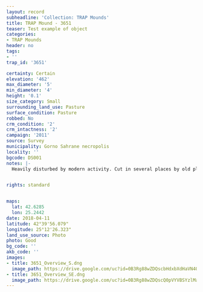 ```yaml
---
layout: record
subheadline: 'Collection: TRAP Mounds'
title: TRAP Mound - 3651
teaser: Test example of object
categories:
- TRAP Mounds
header: no
tags:
- ''
trap_id: '3651'

certainty: Certain
elevation: '462'
max_diameter: '5'
min_diameter: '4'
height: '0.1'
size_category: Small
surrounding_land_use: Pasture
surface_condition: Pasture
robbed: No
crm_condition: '2'
crm_intactness: '2'
campaign: '2011'
source: Survey
municipality: Gorno Sahrane necropolis
locality: ''
bgcode: DS001
notes: |-
  Heavily disturbed by modern activity. Cut in several places by old ploughing stoney surface, thin vegetation. No visible robbers trenches.


rights: standard


maps:
  lat: 42.6285
  lon: 25.2442
date: 2018-04-11
latitude: 42°39'56.079"
longitude: 25°12'26.323"
land_use_source: Photo
photo: Good
bg_code: ''
akb_code: ''
images:
- title: 3651_Overview_S.dng
  image_path: https://drive.google.com/uc?id=0B3Rg88wZDQscbHdxbXdHaVN4Q1E
- title: 3651_Overview_SE.dng
  image_path: https://drive.google.com/uc?id=0B3Rg88wZDQscQ0pVYVBSYzlMaVU
---
```


